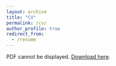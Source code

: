 ```yaml
---
layout: archive
title: "CV"
permalink: /cv/
author_profile: true
redirect_from:
  - /resume
---
```


<object data="CV.pdf" type="application/pdf" width="100%" height="600px">
    <p>PDF cannot be displayed. <a href="https://github.com/pratyushpotu/pratyushpotu.github.io/edit/master/_pages/CV.pdf">Download here</a>.</p>
</object>
